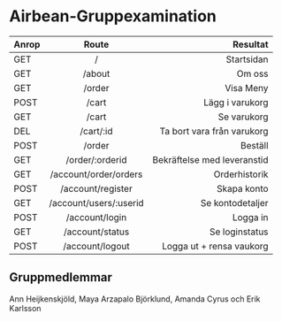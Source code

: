 ﻿# Airbean-Gruppexamination
| Anrop       | Route           | Resultat |
| ------------- |:-------------:| -----:|
| GET      |/ | Startsidan |
| GET      |/about | Om oss |
| GET      |/order      |  Visa Meny |
| POST | /cart      |    Lägg i varukorg |
| GET | /cart      |    Se varukorg |
| DEL | /cart/:id      |    Ta bort vara från varukorg |
| POST | /order      |    Beställ |
| GET | /order/:orderid      |    Bekräftelse  med leveranstid|
| GET | /account/order/orders     |    Orderhistorik |
| POST | /account/register     |    Skapa konto |
| GET | /account/users/:userid     |    Se kontodetaljer|
| POST | /account/login     |   Logga in|
| GET | /account/status     |    Se loginstatus |
| POST | /account/logout     |    Logga ut + rensa vaukorg |

## Gruppmedlemmar
Ann Heijkenskjöld, Maya Arzapalo Björklund, Amanda Cyrus och Erik Karlsson
